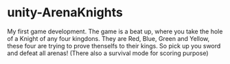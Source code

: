 # unity-ArenaKnights
 My first game development. The game is a beat up, where you take the hole of a Knight of any four kingdons. They are Red, Blue, Green and Yellow, these four are trying to prove thenselfs to their kings. So pick up you sword and defeat all arenas! (There also a survival mode for scoring purpose)
